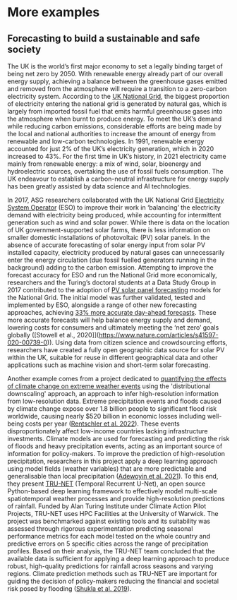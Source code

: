 # More examples

## Forecasting to build a sustainable and safe society

The UK is the world’s first major economy to set a legally binding target of being net zero by 2050. With renewable energy already part of our overall energy supply, achieving a balance between the greenhouse gases emitted and removed from the atmosphere will require a transition to a zero-carbon electricity system. According to the [UK National Grid](https://www.nationalgrid.com/stories/energy-explained/how-much-uks-energy-renewable), the biggest proportion of electricity entering the national grid is generated by natural gas, which is largely from imported fossil fuel that emits harmful greenhouse gases into the atmosphere when burnt to produce energy. To meet the UK’s demand while reducing carbon emissions, considerable efforts are being made by the local and national authorities to increase the amount of energy from renewable and low-carbon technologies.  In 1991, renewable energy accounted for just 2% of the UK’s electricity generation, which in 2020 increased to 43%. For the first time in UK’s history, in 2021 electricity came mainly from renewable energy: a mix of wind, solar, bioenergy and hydroelectric sources,  overtaking the use of fossil fuels consumption. The UK endeavour to establish a carbon-neutral infrastructure for energy supply has been greatly assisted by data science and AI technologies.

In 2017, ASG researchers collaborated with the UK National Grid [Electricity System Operator](https://www.nationalgrideso.com/) (ESO) to improve their work in ‘balancing’ the electricity demand with electricity being produced, while accounting for intermittent generation such as wind and solar power. While there is data on the location of UK government-supported solar farms, there is less information on smaller domestic installations of photovoltaic (PV) solar panels. In the absence of accurate forecasting of solar energy input from solar PV installed capacity, electricity produced by natural gases can unnecessarily enter the energy circulation (due fossil fuelled generators running in the background) adding to the carbon emission. Attempting to improve the forecast accuracy for ESO and run the National Grid more economically, researchers and the Turing’s doctoral students at a Data Study Group in 2017 contributed to the adoption of [PV solar panel forecasting](https://www.turing.ac.uk/research/impact-stories/towards-greener-grid) models for the National Grid. The initial model was further validated, tested and implemented by ESO, alongside a range of other new forecasting approaches, achieving [33% more accurate day-ahead forecasts](https://www.nationalgrideso.com/news/eso-and-turing-institute-use-machine-learning-help-balance-gb-electricity-grid). These more accurate forecasts will help balance energy supply and demand, lowering costs for consumers and ultimately meeting the ‘net zero’ goals globally ([Stowell et al., 2020]](https://www.nature.com/articles/s41597-020-00739-0)). Using data from citizen science and crowdsourcing efforts, researchers have created a fully open geographic data source for solar PV within the UK, suitable for reuse in different geographical data and other applications such as machine vision and short-term solar forecasting.

Another example comes from a project dedicated to [quantifying the effects of climate change on extreme weather events](https://www.turing.ac.uk/research/research-projects/effects-climate-change-extreme-weather-events) using the 'distributional downscaling' approach,  an approach to infer high-resolution information from low-resolution data. Extreme precipitation events and floods caused by climate change expose over 1.8 billion people to significant flood risk worldwide, causing nearly $520 billion in economic losses including well-being costs per year ([Rentschler et al. 2022](https://www.nature.com/articles/s41467-022-30727-4)). These events disproportionately affect low-income countries lacking infrastructure investments. Climate models are used for forecasting and predicting the risk of floods and heavy precipitation events, acting as an important source of information for policy-makers. To improve the prediction of high-resolution precipitation, researchers in this project apply a deep learning approach using model fields (weather variables) that are more predictable and generalisable than local precipitation ([Adewoyin et al. 2021](https://link.springer.com/article/10.1007/s10994-021-06022-6)). To this end, they present [TRU-NET](https://github.com/Akanni96/TRUNET) (Temporal Recurrent U-Net), an open source Python-based deep learning framework to effectively model multi-scale spatiotemporal weather processes and provide high-resolution predictions of rainfall. Funded by Alan Turing Institute under Climate Action Pilot Projects, TRU-NET uses HPC Facilities at the University of Warwick. The project was benchmarked against existing tools and its suitability was assessed through rigorous experimentation predicting seasonal performance metrics for each model tested on the whole country and predictive errors on 5 specific cities across the range of precipitation profiles. Based on their analysis, the TRU-NET team concluded that the available data is sufficient for applying a deep learning approach to produce robust, high-quality predictions for rainfall across seasons and varying regions. Climate prediction methods such as TRU-NET are important for guiding the decision of policy-makers reducing the financial and societal risk posed by flooding ([Shukla et al. 2019](https://philpapers.org/rec/SHUCCA-2)).